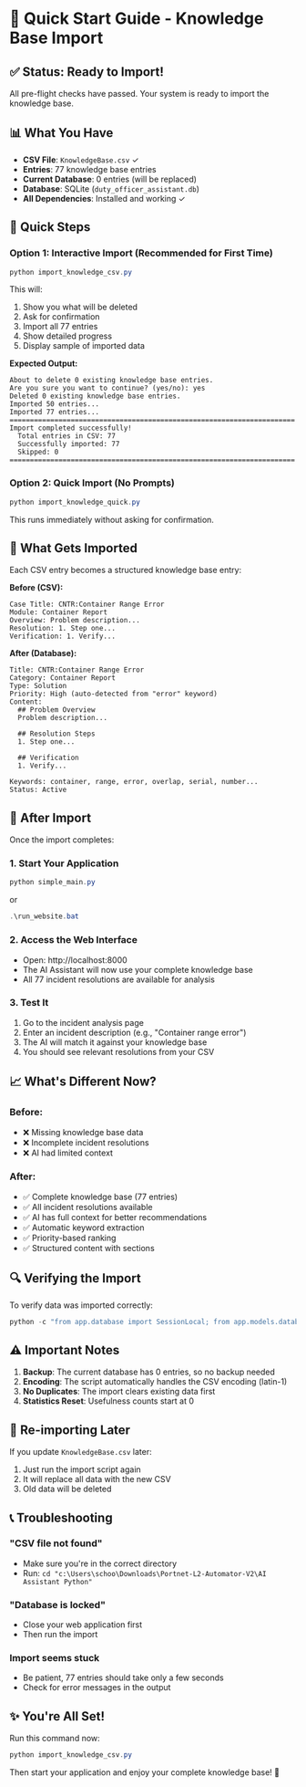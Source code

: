 # 🚀 Quick Start Guide - Knowledge Base Import

## ✅ Status: Ready to Import!

All pre-flight checks have passed. Your system is ready to import the knowledge base.

## 📊 What You Have

- **CSV File**: `KnowledgeBase.csv` ✓
- **Entries**: 77 knowledge base entries
- **Current Database**: 0 entries (will be replaced)
- **Database**: SQLite (`duty_officer_assistant.db`)
- **All Dependencies**: Installed and working ✓

## 🎯 Quick Steps

### Option 1: Interactive Import (Recommended for First Time)

```powershell
python import_knowledge_csv.py
```

This will:
1. Show you what will be deleted
2. Ask for confirmation
3. Import all 77 entries
4. Show detailed progress
5. Display sample of imported data

**Expected Output:**
```
About to delete 0 existing knowledge base entries.
Are you sure you want to continue? (yes/no): yes
Deleted 0 existing knowledge base entries.
Imported 50 entries...
Imported 77 entries...
======================================================================
Import completed successfully!
  Total entries in CSV: 77
  Successfully imported: 77
  Skipped: 0
======================================================================
```

### Option 2: Quick Import (No Prompts)

```powershell
python import_knowledge_quick.py
```

This runs immediately without asking for confirmation.

## 📝 What Gets Imported

Each CSV entry becomes a structured knowledge base entry:

**Before (CSV):**
```
Case Title: CNTR:Container Range Error
Module: Container Report
Overview: Problem description...
Resolution: 1. Step one...
Verification: 1. Verify...
```

**After (Database):**
```
Title: CNTR:Container Range Error
Category: Container Report
Type: Solution
Priority: High (auto-detected from "error" keyword)
Content:
  ## Problem Overview
  Problem description...
  
  ## Resolution Steps
  1. Step one...
  
  ## Verification
  1. Verify...

Keywords: container, range, error, overlap, serial, number...
Status: Active
```

## 🔧 After Import

Once the import completes:

### 1. Start Your Application
```powershell
python simple_main.py
```

or

```powershell
.\run_website.bat
```

### 2. Access the Web Interface
- Open: http://localhost:8000
- The AI Assistant will now use your complete knowledge base
- All 77 incident resolutions are available for analysis

### 3. Test It
1. Go to the incident analysis page
2. Enter an incident description (e.g., "Container range error")
3. The AI will match it against your knowledge base
4. You should see relevant resolutions from your CSV

## 📈 What's Different Now?

### Before:
- ❌ Missing knowledge base data
- ❌ Incomplete incident resolutions
- ❌ AI had limited context

### After:
- ✅ Complete knowledge base (77 entries)
- ✅ All incident resolutions available
- ✅ AI has full context for better recommendations
- ✅ Automatic keyword extraction
- ✅ Priority-based ranking
- ✅ Structured content with sections

## 🔍 Verifying the Import

To verify data was imported correctly:

```powershell
python -c "from app.database import SessionLocal; from app.models.database import KnowledgeBase; db = SessionLocal(); entries = db.query(KnowledgeBase).all(); print(f'Total: {len(entries)}'); print(f'First entry: {entries[0].title if entries else None}'); db.close()"
```

## ⚠️ Important Notes

1. **Backup**: The current database has 0 entries, so no backup needed
2. **Encoding**: The script automatically handles the CSV encoding (latin-1)
3. **No Duplicates**: The import clears existing data first
4. **Statistics Reset**: Usefulness counts start at 0

## 🔄 Re-importing Later

If you update `KnowledgeBase.csv` later:
1. Just run the import script again
2. It will replace all data with the new CSV
3. Old data will be deleted

## 📞 Troubleshooting

### "CSV file not found"
- Make sure you're in the correct directory
- Run: `cd "c:\Users\schoo\Downloads\Portnet-L2-Automator-V2\AI Assistant Python"`

### "Database is locked"
- Close your web application first
- Then run the import

### Import seems stuck
- Be patient, 77 entries should take only a few seconds
- Check for error messages in the output

## ✨ You're All Set!

Run this command now:

```powershell
python import_knowledge_csv.py
```

Then start your application and enjoy your complete knowledge base! 🎉
